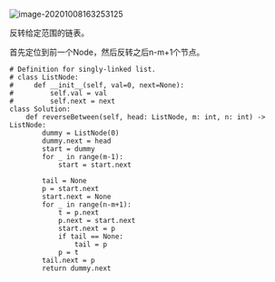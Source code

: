 ![image-20201008163253125](../../../.assert/image-20201008163253125.png)

反转给定范围的链表。

首先定位到前一个Node，然后反转之后n-m+1个节点。

~~~pyhton
# Definition for singly-linked list.
# class ListNode:
#     def __init__(self, val=0, next=None):
#         self.val = val
#         self.next = next
class Solution:
    def reverseBetween(self, head: ListNode, m: int, n: int) -> ListNode:
        dummy = ListNode(0)
        dummy.next = head
        start = dummy
        for _ in range(m-1):
            start = start.next
            
        tail = None
        p = start.next
        start.next = None
        for _ in range(n-m+1):
            t = p.next
            p.next = start.next
            start.next = p
            if tail == None:
                tail = p
            p = t
        tail.next = p
        return dummy.next
            
        
~~~

